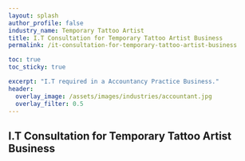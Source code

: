 ```yaml
---
layout: splash 
author_profile: false 
industry_name: Temporary Tattoo Artist
title: I.T Consultation for Temporary Tattoo Artist Business
permalink: /it-consultation-for-temporary-tattoo-artist-business

toc: true
toc_sticky: true

excerpt: "I.T required in a Accountancy Practice Business."
header:
  overlay_image: /assets/images/industries/accountant.jpg
  overlay_filter: 0.5 
---
```


## I.T Consultation for Temporary Tattoo Artist Business